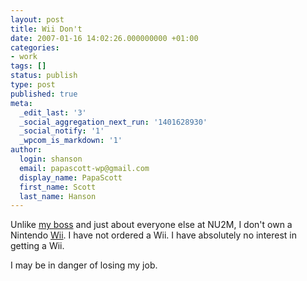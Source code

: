 ```yaml
---
layout: post
title: Wii Don't
date: 2007-01-16 14:02:26.000000000 +01:00
categories:
- work
tags: []
status: publish
type: post
published: true
meta:
  _edit_last: '3'
  _social_aggregation_next_run: '1401628930'
  _social_notify: '1'
  _wpcom_is_markdown: '1'
author:
  login: shanson
  email: papascott-wp@gmail.com
  display_name: PapaScott
  first_name: Scott
  last_name: Hanson
---
```

<p>Unlike <a href="http://lumma.de/index.php?tags=wii">my boss</a> and just about everyone else at NU2M, I don't own a Nintendo <a href="http://wii.nintendo.com/">Wii</a>. I have not ordered a Wii. I have absolutely no interest in getting a Wii.</p>
<p>I may be in danger of losing my job.</p>
